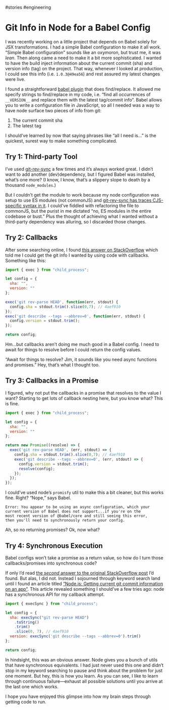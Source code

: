 #stories #engineering

# Git Info in Node for a Babel Config

I was recently working on a little project that depends on Babel solely for JSX transformations. I had a simple Babel configuration to make it all work. “Simple Babel configuration” sounds like an oxymoron, but trust me, it was _lean_. Then along came a need to make it a bit more sophisticated. I wanted to have the build inject information about the current commit (sha) and version info (tag) on the project. That way, whenever I looked at production, I could see this info (i.e. `1.0.3@49ea56`) and rest assured my latest changes were live.

I found a straightforward [babel plugin](https://github.com/jean-smaug/babel-plugin-search-and-replace) that does find/replace. It allowed me specify strings to find/replace in my code, i.e. “find all occurrences of `__VERSION__` and replace them with the latest tag/commit info”. Babel allows you to write a configuration file in JavaScript, so all I needed was a way to have node surface two pieces of info from git:

1. The current commit sha
2. The latest tag

I should’ve learned by now that saying phrases like “all I need is...” is the quickest, surest way to make something complicated. 

## Try 1: Third-party Tool

I’ve used [git-rev-sync](https://www.npmjs.com/package/git-rev-sync) a few times and it’s always worked great. I didn’t want to add another (dev)dependency, but I figured Babel was installed, what’s one more? (I know, I know, that’s a slippery slope to death by a thousand `node_modules`.)

But I couldn’t get the module to work because my node configuration was setup to use ES modules (not commonJS) and [git-rev-sync has traces CJS-specific syntax in it](https://github.com/kurttheviking/git-rev-sync-js/blob/master/index.js#L37). I could've fiddled with refactoring the file to commonJS, but the purist in me dictated “no, ES modules in the entire codebase or bust.” Plus the thought of achieving what I wanted without a third-party dependency was alluring, so I discarded those changes.

## Try 2: Callbacks

After some searching online, I found [this answer on StackOverflow](https://stackoverflow.com/a/34518749) which told me I could get the git info I wanted by using code with callbacks. Something like this:

```js
import { exec } from "child_process";

let config = {
  sha: "",
  version: ""
};

exec('git rev-parse HEAD', function(err, stdout) {
  config.sha = stdout.trim().slice(0,7); // 4aef910
});
exec('git describe --tags --abbrev=0', function(err, stdout) {
  config.version = stdout.trim();
});

return config;
```

Hm...but callbacks aren’t doing me much good in a Babel config. I need to await for things to resolve before I could return the config values.

“Await for things to resolve? Jim, it sounds like you need async functions and promises.” Hey, that’s what I thought too.

## Try 3: Callbacks in a Promise

I figured, why not put the callbacks in a promise that resolves to the value I want? Starting to get lots of callback nesting here, but you know what? This is fine.

```js
import { exec } from "child_process";

let config = {
  sha: "",
  version: ""
};

return new Promise((resolve) => {
  exec('git rev-parse HEAD', (err, stdout) => {
    config.sha = stdout.trim().slice(0,7); // 4aef910
    exec('git describe --tags --abbrev=0', (err, stdout) => {
      config.version = stdout.trim();
      resolve(config);
    });
  });
});
```

I could’ve used node’s `promisfy` util to make this a bit cleaner, but this works fine. Right? “Nope,” says Babel.

```
Error: You appear to be using an async configuration, which your 
current version of Babel does not support...if you're on the
most recent version of @babel/core and still seeing this error, 
then you'll need to synchronously return your config.
```

Ah, so no returning promises? Ok, now what?

## Try 4: Synchronous Execution

Babel configs won’t take a promise as a return value, so how do I turn those callbacks/promises into synchronous code? 

If only I’d read [the _second_ answer to the original StackOverflow post](https://stackoverflow.com/a/35778030) I’d found. But alas, I did not. Instead I sojourned through keyword search land until I found an article titled [“Node.js: Getting current git commit information on an app”](https://medium.com/@masnun/node-js-getting-current-git-commit-information-on-an-app-753a1835c57c). This article revealed something I should’ve a few tries ago: node has a synchronous API for my callback attempt.

```js
import { execSync } from "child_process";

let config = {
  sha: execSync("git rev-parse HEAD")
    .toString()
    .trim()
    .slice(0, 7), // 4aef910
  version: execSync('git describe --tags --abbrev=0').trim()
};

return config;
```

In hindsight, this was an obvious answer. Node gives you a bunch of utils that have synchronous equivalents. I had just never used this one and didn’t stop in my keyword searching to pause and think about the problem for just one moment. But hey, this is how you learn. As you can see, I like to learn through continuous failure—exhaust all possible solutions until you arrive at the last one which works. 

I hope you have enjoyed this glimpse into how my brain steps through getting code to run.
